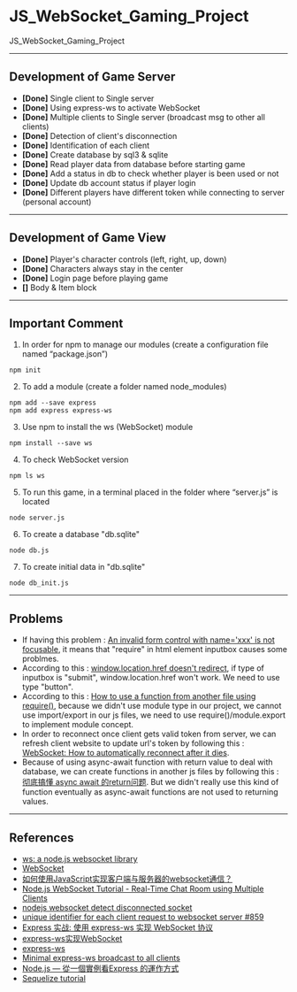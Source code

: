 # JS_WebSocket_Gaming_Project
JS_WebSocket_Gaming_Project

---
## Development of Game Server
- **[Done]** Single client to Single server
- **[Done]** Using express-ws to activate WebSocket
- **[Done]** Multiple clients to Single server (broadcast msg to other all clients)
- **[Done]** Detection of client's disconnection
- **[Done]** Identification of each client
- **[Done]** Create database by sql3 & sqlite
- **[Done]** Read player data from database before starting game
- **[Done]** Add a status in db to check whether player is been used or not
- **[Done]** Update db account status if player login
- **[Done]** Different players have different token while connecting to server (personal account)

---
## Development of Game View
- **[Done]** Player's character controls (left, right, up, down)
- **[Done]** Characters always stay in the center
- **[Done]** Login page before playing game
- **[]** Body & Item block

---
## Important Comment
1. In order for npm to manage our modules (create a configuration file named “package.json”)
```
npm init
```
2. To add a module (create a folder named node_modules)
```
npm add --save express
npm add express express-ws
```
3. Use npm to install the ws (WebSocket) module
```
npm install --save ws
```
4. To check WebSocket version
```
npm ls ws
```
5. To run this game, in a terminal placed in the folder where “server.js” is located
```
node server.js
```
6. To create a database "db.sqlite"
```
node db.js
```
7. To create initial data in "db.sqlite"
```
node db_init.js
```

---
## Problems
- If having this problem : [An invalid form control with name='xxx' is not focusable](https://blog.csdn.net/zstkst/article/details/48677427), it means that "require" in html element inputbox causes some problmes.
- According to this : [window.location.href doesn't redirect](https://stackoverflow.com/questions/15759020/window-location-href-doesnt-redirect), if type of inputbox is "submit", window.location.href won't work. We need to use type "button".
- According to this : [How to use a function from another file using require()](https://stackoverflow.com/questions/36511508/how-to-use-a-function-from-another-file-using-require), because we didn't use module type in our project, we cannot use import/export in our js files, we need to use require()/module.export to implement module concept.
- In order to reconnect once client gets valid token from server, we can refresh client website to update url's token by following this : [WebSocket: How to automatically reconnect after it dies](https://stackoverflow.com/questions/22431751/websocket-how-to-automatically-reconnect-after-it-dies).
- Because of using async-await function with return value to deal with database, we can create functions in another js files by following this : [彻底搞懂 async await 的return问题](https://blog.csdn.net/clli_Chain/article/details/106412207). But we didn't really use this kind of function eventually as async-await functions are not used to returning values.

---
## References
- [ws: a node.js websocket library](https://github.com/FlorianBELLAZOUZ/ws/tree/KeepAlive)
- [WebSocket](https://javascript.info/websocket#:~:text=WebSocket%201%20A%20simple%20example%20To%20open%20a,...%207%20Chat%20example%20...%208%20Summary%20)
- [如何使用JavaScript实现客户端与服务器的websocket通信？](https://zhuanlan.zhihu.com/p/97336307)
- [Node.js WebSocket Tutorial - Real-Time Chat Room using Multiple Clients](https://dev.to/karlhadwen/node-js-websocket-tutorial-real-time-chat-room-using-multiple-clients-24ad)
- [nodejs websocket detect disconnected socket](https://stackoverflow.com/questions/35503895/nodejs-websocket-detect-disconnected-socket)
- [unique identifier for each client request to websocket server #859](https://github.com/websockets/ws/issues/859)
- [Express 实战: 使用 express-ws 实现 WebSocket 协议](https://blog.csdn.net/weixin_44691608/article/details/110646361)
- [express-ws实现WebSocket](https://www.jianshu.com/p/8b10c2b858db)
- [express-ws](https://www.npmjs.com/package/express-ws)
- [Minimal express-ws broadcast to all clients](https://github.com/timlin0307/JS_WebSocket_Gaming_Project/edit/main/README.md)
- [Node.js — 從一個實例看Express 的運作方式](https://medium.com/web-design-zone/%E5%BE%9Enode-js-%E5%BE%9E%E4%B8%80%E5%80%8B%E5%AF%A6%E4%BE%8B%E7%9C%8Bexpress-%E7%9A%84%E9%81%8B%E4%BD%9C%E6%96%B9%E5%BC%8F-7c61cdd477f5)
- [Sequelize tutorial](https://zetcode.com/javascript/sequelize/)
